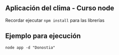 ## Aplicación del clima - Curso node

Recordar ejecutar ```npm install``` para las librerías


## Ejemplo para ejecución
```
node app -d "Donostia"
```